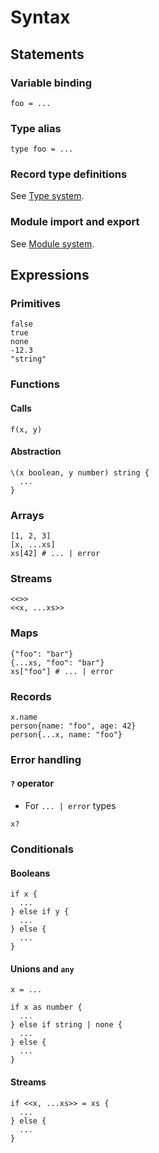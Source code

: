# Syntax

## Statements

### Variable binding

```
foo = ...
```

### Type alias

```
type foo = ...
```

### Record type definitions

See [Type system](type_system.md#records).

### Module import and export

See [Module system](module_system.md).

## Expressions

### Primitives

```
false
true
none
-12.3
"string"
```

### Functions

#### Calls

```
f(x, y)
```

#### Abstraction

```
\(x boolean, y number) string {
  ...
}
```

### Arrays

```
[1, 2, 3]
[x, ...xs]
xs[42] # ... | error
```

### Streams

```
<<>>
<<x, ...xs>>
```

### Maps

```
{"foo": "bar"}
{...xs, "foo": "bar"}
xs["foo"] # ... | error
```

### Records

```
x.name
person{name: "foo", age: 42}
person{...x, name: "foo"}
```

### Error handling

#### `?` operator

- For `... | error` types

```
x?
```

### Conditionals

#### Booleans

```
if x {
  ...
} else if y {
  ...
} else {
  ...
}
```

#### Unions and `any`

```
x = ...

if x as number {
  ...
} else if string | none {
  ...
} else {
  ...
}
```

#### Streams

```
if <<x, ...xs>> = xs {
  ...
} else {
  ...
}
```
